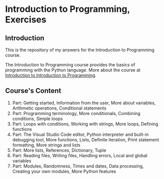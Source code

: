 # Introduction to Programming, Exercises

## Introduction

This is the repository of my answers for the Introduction to Programming course.

The Introduction to Programming course provides the basics of programming with the Python language.
More about the course at [Introduction to Introduction to Programming](https://programming-24.mooc.fi/).

## Course's Content
1. Part: Getting started, Information from the user, More about variables, Arithmetic operations, Conditional statements
2. Part: Programming terminology, More conditionals, Combining conditions, Simple loops
3. Part: Loops with conditions, Working with strings, More loops, Defining functions
4. Part: The Visual Studio Code editor, Python interpreter and built-in debugging tool, More functions, Lists, Definite iteration, Print statement formatting, More strings and lists
5. Part: More lists, References, Dictionary, Tuple
6. Part: Reading files, Writing files, Handling errors, Local and global variables
7. Part: Modules, Randomness, Times and dates, Data processing, Creating your own modules, More Python features 
